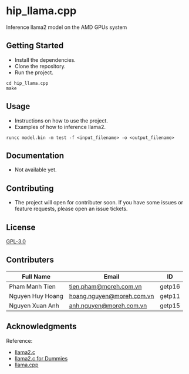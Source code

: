 # hip_llama.cpp

Inference llama2 model on the AMD GPUs system

## Getting Started

- Install the dependencies.
- Clone the repository.
- Run the project.

```
cd hip_llama.cpp
make
```

## Usage

- Instructions on how to use the project.
- Examples of how to inference llama2.

```
runcc model.bin -m test -f <input_filename> -o <output_filename>
```

## Documentation

- Not available yet.

## Contributing

- The project will open for contributer soon. If you have some issues or feature requests, please open an issue tickets.

## License

[GPL-3.0](https://www.gnu.org/licenses/gpl-3.0.html)

## Contributers

| Full Name        | Email                     | ID     |
| ---------------- | ------------------------- | ------ |
| Pham Manh Tien   | tien.pham@moreh.com.vn    | getp16 |
| Nguyen Huy Hoang | hoang.nguyen@moreh.com.vn | getp11 |
| Nguyen Xuan Anh  | anh.nguyen@moreh.com.vn   | getp15 |

## Acknowledgments

Reference:

- [llama2.c](https://github.com/karpathy/llama2.c)
- [llama2.c for Dummies](https://github.com/RahulSChand/llama2.c-for-dummies?tab=readme-ov-file)
- [llama.cpp](https://github.com/ggerganov/llama.cpp)

